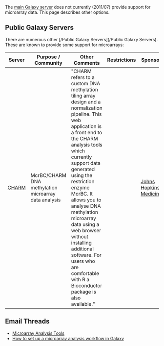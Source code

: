 The [main Galaxy server](../Main) does not currently (2011/07) provide support for microarray data.  This page describes other options.

## Public Galaxy Servers

There are numerous other [/Public Galaxy Servers](/Public Galaxy Servers).  These are known to provide some support for microarrays:

| Server |  Purpose / Community  |  Other Comments  |  Restrictions  |  Sponsor  | 
| ------ | -------------------- | --------------- | ------------- | -------- | 
| [CHARM](http://charm.jhmi.edu/p/) |  McrBC/CHARM DNA methylation microarray data analysis  |  "CHARM refers to a custom DNA methylation tiling array design and a normalization pipeline. This web application is a front end to the CHARM analysis tools which currently support data generated using the restriction enzyme McrBC. It allows you to analyse DNA methylation microarray data using a web browser without installing additional software. For users who are comfortable with R a Bioconductor package is also available."  |   |  [Johns Hopkins Medicine](http://www.hopkinsmedicine.org/)  | 

## Email Threads

* [Microarray Analysis Tools](http://user.list.galaxyproject.org/microarray-analysis-tools-td4133127.html)
* [How to set up a microarray analysis workflow in Galaxy](http://user.list.galaxyproject.org/how-to-set-up-a-microarray-analysis-workflow-in-Galaxy-td4133425.html)
